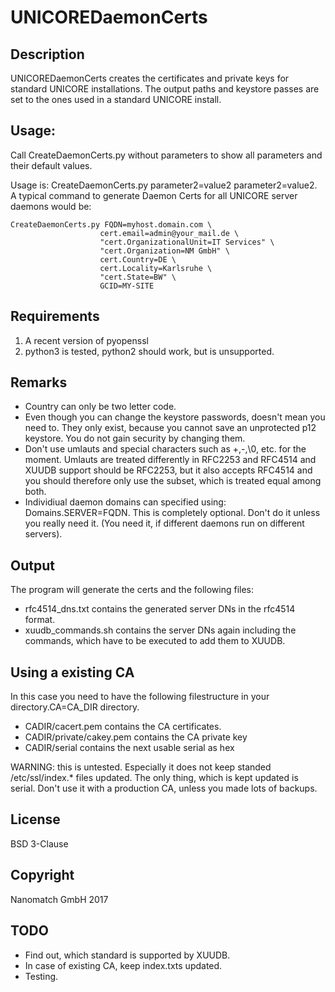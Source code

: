# UNICOREDaemonCerts

## Description
UNICOREDaemonCerts creates the certificates and private keys for standard UNICORE installations. The output paths and keystore passes are set to the ones used in a standard UNICORE install.

## Usage:

Call CreateDaemonCerts.py without parameters to show all parameters and their default values.

Usage is: CreateDaemonCerts.py parameter2=value2 parameter2=value2.
A typical command to generate Daemon Certs for all UNICORE server daemons would be:

    CreateDaemonCerts.py FQDN=myhost.domain.com \
                        cert.email=admin@your_mail.de \
                        "cert.OrganizationalUnit=IT Services" \
                        "cert.Organization=NM GmbH" \
                        cert.Country=DE \
                        cert.Locality=Karlsruhe \
                        "cert.State=BW" \
                        GCID=MY-SITE 

                        
## Requirements
1. A recent version of pyopenssl
2. python3 is tested, python2 should work, but is unsupported.

## Remarks
* Country can only be two letter code. 
* Even though you can change the keystore passwords, doesn't mean you need to. They only exist, because you cannot save an unprotected p12 keystore. You do not gain security by changing them.
* Don't use umlauts and special characters such as +,-,\0, etc. for the moment. Umlauts are treated differently in RFC2253 and RFC4514 and XUUDB support should be RFC2253, but it also accepts RFC4514 and you should therefore only use the subset, which is treated equal among both.
* Individiual daemon domains can specified using: Domains.SERVER=FQDN. This is completely optional. Don't do it unless you really need it. (You need it, if different daemons run on different servers).

## Output
The program will generate the certs and the following files:
* rfc4514_dns.txt contains the generated server DNs in the rfc4514 format.
* xuudb_commands.sh contains the server DNs again including the commands, which have to be executed to add them to XUUDB.

## Using a existing CA
In this case you need to have the following filestructure in your directory.CA=CA_DIR directory.
* CADIR/cacert.pem contains the CA certificates.
* CADIR/private/cakey.pem contains the CA private key
* CADIR/serial contains the next usable serial as hex

WARNING: this is untested. Especially it does not keep standed /etc/ssl/index.* files updated. The only thing, which is kept updated is serial. Don't use it with a production CA, unless you made lots of backups.

## License
BSD 3-Clause

## Copyright
Nanomatch GmbH 2017

## TODO
* Find out, which standard is supported by XUUDB.
* In case of existing CA, keep index.txts updated.
* Testing.
